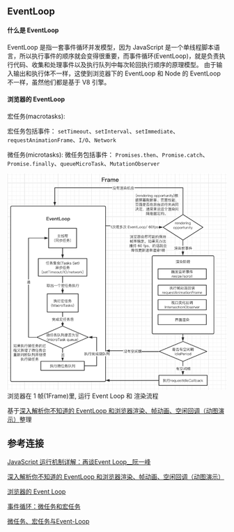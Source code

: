 ## EventLoop

#### 什么是 EventLoop

EventLoop 是指一套事件循环并发模型，因为 JavaScript 是一个单线程脚本语言，所以执行事件的顺序就会变得很重要，而事件循环(EventLoop)，就是负责执行代码、收集和处理事件以及执行队列中每次轮回执行顺序的原理模型。
由于输入输出和执行体不一样，这使到浏览器下的 EventLoop 和 Node 的 EventLoop 不一样，虽然他们都是基于 V8 引擎。

#### 浏览器的 EventLoop

宏任务(macrotasks):

宏任务包括事件： `setTimeout`、`setInterval`、`setImmediate`、`requestAnimationFrame`、`I/O`、`Network`


微任务(microtasks):
微任务包括事件： `Promises.then`、`Promise.catch`、`Promise.finally`、`queueMicroTask`、`MutationObserver`


![images](./images/eventLoop.png)
浏览器在 1 帧(1Frame)里, 运行 Event Loop 和 渲染流程

基于[深入解析你不知道的 EventLoop 和浏览器渲染、帧动画、空闲回调（动图演示）](https://juejin.cn/post/6844904165462769678)整理

## 参考连接

[JavaScript 运行机制详解：再谈Event Loop__阮一峰](http://www.ruanyifeng.com/blog/2014/10/event-loop.html)

[深入解析你不知道的 EventLoop 和浏览器渲染、帧动画、空闲回调（动图演示）](https://juejin.cn/post/6844904165462769678)

[浏览器的 Event Loop](https://mp.weixin.qq.com/s/8ldkuaoZHqAiofJtPi6nzA)

[事件循环：微任务和宏任务](https://zh.javascript.info/event-loop)

[微任务、宏任务与Event-Loop](https://juejin.cn/post/6844903657264136200)